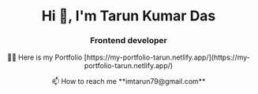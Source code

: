 # <div align="center">Hi 👋, I'm Tarun Kumar Das</div>
<h3 align="center"> Frontend developer</h3>

<p align="center"> 👨‍💻 Here is my Portfolio [https://my-portfolio-tarun.netlify.app/](https://my-portfolio-tarun.netlify.app/) </p>

<p align="center"> 📫 How to reach me **imtarun79@gmail.com** </p>

<!--
**Tarun-Das-au8/Tarun-Das-au8** is a ✨ _special_ ✨ repository because its `README.md` (this file) appears on your GitHub profile.
-->

<!--
![Github stats](https://github-readme-stats.vercel.app/api?username=Tarun-Das-au8)
-->
